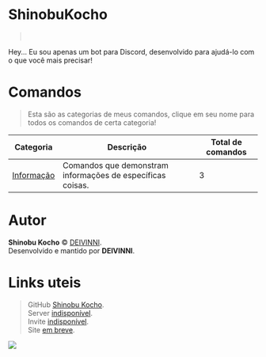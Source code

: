 # ShinobuKocho 
> ⠀⠀⠀⠀⠀⠀⠀⠀

Hey... Eu sou apenas um bot para Discord, desenvolvido para ajudá-lo com o que você mais precisar!

# Comandos
> Esta são as categorias de meus comandos, clique em seu nome para todos os comandos de certa categoria!

 Categoria|Descrição|Total de comandos
-|-|-
[Informação](https://github.com/DEIVINNI/ShinobuKocho/blob/master/src/lib/commands/commands.md#comandos-de-informações)|Comandos que demonstram informações de específicas coisas.|3

# Autor
**Shinobu Kocho** © [DEIVINNI](https://github.com/DEIVINNI).  
Desenvolvido e mantido por **DEIVINNI**.

# Links uteis
> GitHub [Shinobu Kocho](https://github.com/DEIVINNI/ShinobuKocho).  
> Server [indisponível](https://www.discordapp.com/).  
> Invite [indisponível](https://www.discordapp.com/).  
> Site [em breve](https://www.google.com).  

<img src="https://vignette.wikia.nocookie.net/kimetsu-no-yaiba/images/a/aa/Shinobu_introducing_herself.png/revision/latest?cb=20190817174155">
